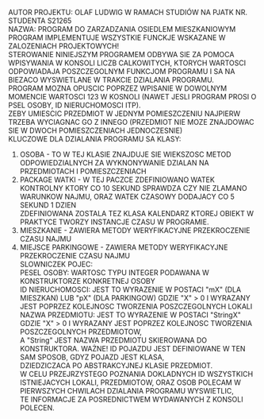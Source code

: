 AUTOR PROJEKTU: OLAF LUDWIG W RAMACH STUDIÓW NA PJATK NR. STUDENTA S21265    
NAZWA: PROGRAM DO ZARZADZANIA OSIEDLEM MIESZKANIOWYM  
PROGRAM IMPLEMENTUJE WSZYSTKIE FUNCKJE WSKAZANE W ZALOZENIACH PROJEKTOWYCH!  
STEROWANIE NINIEJSZYM PROGRAMEM ODBYWA SIE ZA POMOCA WPISYWANIA W KONSOLI LICZB CALKOWITYCH, KTORYCH WARTOSCI  
ODPOWIADAJA POSZCZEGOLNYM FUNKCJOM PROGRAMU I SA NA BIEZACO WYSWIETLANE W TRAKCIE DZIALANIA PROGRAMU.  
PROGRAM MOZNA OPUSCIC POPRZEZ WPISANIE W DOWOLNYM MOMENCIE WARTOSCI 123 W KOSNOLI (NAWET JESLI PROGRAM PROSI O PSEL OSOBY, ID NIERUCHOMOSCI ITP).  
ZEBY UMIESCIC PRZEDMIOT W JEDNYM POMIESZCZENIU NAJPIERW TRZEBA WYCIAGNAC GO Z INNEGO (PRZEDMIOT NIE MOZE ZNAJDOWAC SIE W DWOCH POMIESZCZENIACH JEDNOCZESNIE)  
KLUCZOWE DLA DZIALANIA PROGRAMU SA KLASY:  
1. OSOBA - TO W TEJ KLASIE ZNAJDUJE SIE WIEKSZOSC METOD ODPOWIEDZIALNYCH ZA WYKNONYWANIE DZIALAN NA PRZEDMIOTACH I POMIESZCZENIACH  
4. PACKAGE WATKI - W TEJ PACZCE ZDEFINIOWANO WATEK KONTROLNY KTORY CO 10 SEKUND SPRAWDZA CZY NIE ZLAMANO WARUNKOW NAJMU, ORAZ WATEK CZASOWY DODAJACY CO 5 SEKUND 1 DZIEN  
ZDEFINIOWANA ZOSTALA TEZ KLASA KALENDARZ KTOREJ OBIEKT W PRAKTYCE TWORZY INSTANCJE CZASU W PROGRAMIE.  
2. MIESZKANIE - ZAWIERA METODY WERYFIKACYJNE PRZEKROCZENIE CZASU NAJMU  
3. MIEJSCE PARKINGOWE - ZAWIERA METODY WERYFIKACYJNE PRZEKROCZENIE CZASU NAJMU  
SLOWNICZEK POJEC:  
PESEL OSOBY: WARTOSC TYPU INTEGER PODAWANA W KONSTRUKTORZE KONKRETNEJ OSOBY  
ID NIERUCHOMOSCI: JEST TO WYRAZENIE W POSTACI "mX" (DLA MIESZKAN) LUB "pX" (DLA PARKINGOW) GDZIE "X" > 0 I WYRAZANY JEST POPRZEZ KOLEJNOSC TWORZENIA POSZCZEGOLNYCH LOKALI  
NAZWA PRZEDMIOTU: JEST TO WYRAZENIE W POSTACI "StringX" GDZIE "X" > 0 I WYRAZANY JEST POPRZEZ KOLEJNOSC TWORZENIA POSZCZEGOLNYCH PRZEDMIOTOW,  
A "String" JEST NAZWA PRZEDMIOTU SKIEROWANA DO KONSTRUKTORA. WAŻNE! ID POJAZDU JEST DEFINIOWANE W TEN SAM SPOSOB, GDYZ POJAZD JEST KLASA,  
DZIEDZICZACA PO ABSTRAKCYJNEJ KLASIE PRZEDMIOT.  
W CELU PRZEJRZYSTEGO POZNANIA DOKLADNYCH ID WSZYSTKICH ISTNIEJACYCH LOKALI, PRZEDMIOTOW, ORAZ OSOB POLECAM W PIERWSZYCH CHWILACH DZIALANIA PROGRAMU WYSWIETLIC,  
TE INFORMACJE ZA POSREDNICTWEM WYDAWANYCH Z KONSOLI POLECEN.  
